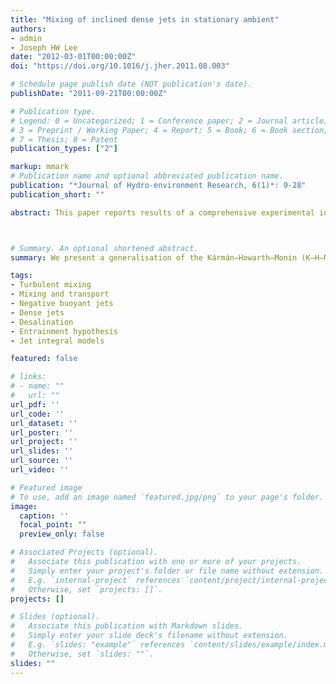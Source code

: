 ```yaml
---
title: "Mixing of inclined dense jets in stationary ambient"
authors:
- admin
- Joseph HW Lee
date: "2012-03-01T00:00:00Z"
doi: "https://doi.org/10.1016/j.jher.2011.08.003"

# Schedule page publish date (NOT publication's date).
publishDate: "2011-09-21T00:00:00Z"

# Publication type.
# Legend: 0 = Uncategorized; 1 = Conference paper; 2 = Journal article;
# 3 = Preprint / Working Paper; 4 = Report; 5 = Book; 6 = Book section;
# 7 = Thesis; 8 = Patent
publication_types: ["2"]

markup: mmark
# Publication name and optional abbreviated publication name.
publication: "*Journal of Hydro-environment Research, 6(1)*: 9-28"
publication_short: ""

abstract: This paper reports results of a comprehensive experimental investigation of inclined round dense jets in an otherwise stagnant fluid. The tracer concentration field is measured for six jet discharge angles: $\\theta$



# Summary. An optional shortened abstract.
summary: We present a generalisation of the Kármán–Howarth–Monin (K–H–M) equation to include variable-density (VD) effects. The derived equation (i) reduces to the original K–H–M equation when density is a constant and (ii) leads to a VD analogue of the 4/5-law with the same value of constant (=4/5) appearing as the prefactor of the dissipation rate.

tags:
- Turbulent mixing
- Mixing and transport
- Negative buoyant jets
- Dense jets
- Desalination
- Entrainment hypothesis
- Jet integral models

featured: false

# links:
# - name: ""
#   url: ""
url_pdf: ''
url_code: ''
url_dataset: ''
url_poster: ''
url_project: ''
url_slides: ''
url_source: ''
url_video: ''

# Featured image
# To use, add an image named `featured.jpg/png` to your page's folder. 
image:
  caption: ''
  focal_point: ""
  preview_only: false

# Associated Projects (optional).
#   Associate this publication with one or more of your projects.
#   Simply enter your project's folder or file name without extension.
#   E.g. `internal-project` references `content/project/internal-project/index.md`.
#   Otherwise, set `projects: []`.
projects: []

# Slides (optional).
#   Associate this publication with Markdown slides.
#   Simply enter your slide deck's filename without extension.
#   E.g. `slides: "example"` references `content/slides/example/index.md`.
#   Otherwise, set `slides: ""`.
slides: ""
---
```


